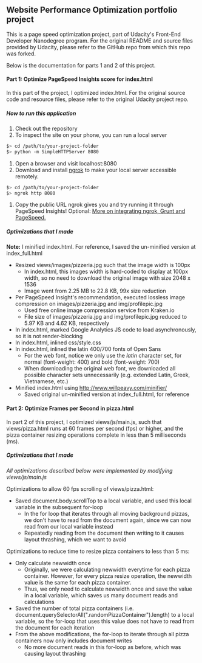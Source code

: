 ## Website Performance Optimization portfolio project

This is a page speed optimization project, part of Udacity's Front-End Developer Nanodegree program. For the original README and source files provided by Udacity, please refer to the GitHub repo from which this repo was forked.

Below is the documentation for parts 1 and 2 of this project.

#### Part 1: Optimize PageSpeed Insights score for index.html

In this part of the project, I optimized index.html. For the original source code and resource files, please refer to the original Udacity project repo.

##### How to run this application

1. Check out the repository
1. To inspect the site on your phone, you can run a local server

  ```bash
  $> cd /path/to/your-project-folder
  $> python -m SimpleHTTPServer 8080
  ```

1. Open a browser and visit localhost:8080
1. Download and install [ngrok](https://ngrok.com/) to make your local server accessible remotely.

  ``` bash
  $> cd /path/to/your-project-folder
  $> ngrok http 8080
  ```

1. Copy the public URL ngrok gives you and try running it through PageSpeed Insights! Optional: [More on integrating ngrok, Grunt and PageSpeed.](http://www.jamescryer.com/2014/06/12/grunt-pagespeed-and-ngrok-locally-testing/)

##### Optimizations that I made

**Note:** I minified index.html. For reference, I saved the un-minified version at index_full.html

* Resized views/images/pizzeria.jpg such that the image width is 100px
  * In index.html, this images width is hard-coded to display at 100px width, so no need to download the original image with size 2048 x 1536
  * Image went from 2.25 MB to 22.8 KB, 99x size reduction
* Per PageSpeed Insight's recommendation, executed lossless image compression on images/pizzeria.jpg and img/profilepic.jpg
  * Used free online image compression service from Kraken.io
  * File size of images/pizzeria.jpg and img/profilepic.jpg reduced to 5.97 KB and 4.62 KB, respectively
* In index.html, marked Google Analytics JS code to load asynchronously, so it is not render-blocking
* In index.html, inlined css/style.css
* In index.html, inlined the latin 400/700 fonts of Open Sans
  * For the web font, notice we only use the *latin* character set, for normal (font-weight: 400) and bold (font-weight: 700)
  * When downloading the original web font, we downloaded all possible character sets unnecessarily (e.g. extended Latin, Greek, Vietnamese, etc.)
* Minified index.html using http://www.willpeavy.com/minifier/
  * Saved original un-minified version at index_full.html, for reference

#### Part 2: Optimize Frames per Second in pizza.html

In part 2 of this project, I optimized views/js/main.js, such that views/pizza.html runs at 60 frames per second (fps) or higher, and the pizza container resizing operations complete in less than 5 milliseconds (ms).

##### Optimizations that I made

*All optimizations described below were implemented by modifying views/js/main.js*

Optimizations to allow 60 fps scrolling of views/pizza.html:
* Saved document.body.scrollTop to a local variable, and used this local variable in the subsequent for-loop
  * In the for loop that iterates through all moving background pizzas, we don't have to read from the document again, since we can now read from our local variable instead
  * Repeatedly reading from the document then writing to it causes layout thrashing, which we want to avoid

Optimizations to reduce time to resize pizza containers to less than 5 ms:
* Only calculate newwidth once
  * Originally, we were calculating newwidth everytime for each pizza container. However, for every pizza resize operation, the newwidth value is the same for each pizza container.
  * Thus, we only need to calculate newwidth once and save the value in a local variable, which saves us many document reads and calculations
* Saved the number of total pizza containers (i.e. document.querySelectorAll(".randomPizzaContainer").length) to a local variable, so the for-loop that uses this value does not have to read from the document for each iteration
* From the above modifications, the for-loop to iterate through all pizza containers now only includes document writes
  * No more document reads in this for-loop as before, which was causing layout thrashing
